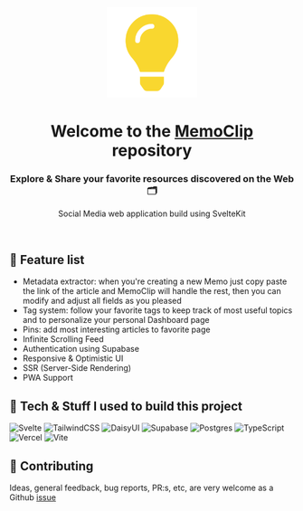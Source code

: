 <div align="center">
  <img src="static/logo512x512.png" alt="MemoClip Logo" width="160">
  <h1>Welcome to the <a href="https://memoclip.vercel.app/" target="_blank">MemoClip</a> repository</h1>
  <h3><strong>Explore &amp; Share your favorite resources discovered on the Web 🗂️</strong></h3>
  <p>Social Media web application build using SvelteKit</p>
</div>
<br>

## 📯 Feature list

- Metadata extractor: when you're creating a new Memo just copy paste the link of the article and MemoClip will handle the rest, then you can modify and adjust all fields as you pleased
- Tag system: follow your favorite tags to keep track of most useful topics and to personalize your personal Dashboard page
- Pins: add most interesting articles to favorite page
- Infinite Scrolling Feed
- Authentication using Supabase
- Responsive & Optimistic UI
- SSR (Server-Side Rendering)
- PWA Support

## 🚀 Tech & Stuff I used to build this project
![Svelte](https://img.shields.io/badge/svelte-%23f1413d.svg?style=for-the-badge&logo=svelte&logoColor=white)
![TailwindCSS](https://img.shields.io/badge/tailwindcss-%2338B2AC.svg?style=for-the-badge&logo=tailwind-css&logoColor=white)
![DaisyUI](https://img.shields.io/badge/daisyui-5A0EF8?style=for-the-badge&logo=daisyui&logoColor=white)
![Supabase](https://img.shields.io/badge/Supabase-3ECF8E?style=for-the-badge&logo=supabase&logoColor=white)
![Postgres](https://img.shields.io/badge/postgres-%23316192.svg?style=for-the-badge&logo=postgresql&logoColor=white)
![TypeScript](https://img.shields.io/badge/typescript-%23007ACC.svg?style=for-the-badge&logo=typescript&logoColor=white)
![Vercel](https://img.shields.io/badge/vercel-%23000000.svg?style=for-the-badge&logo=vercel&logoColor=white)
![Vite](https://img.shields.io/badge/vite-%23646CFF.svg?style=for-the-badge&logo=vite&logoColor=white)

## 🙌 Contributing

Ideas, general feedback, bug reports, PR:s, etc, are very welcome as a Github [issue](https://github.com/DropB1t/memoclip/issues)
